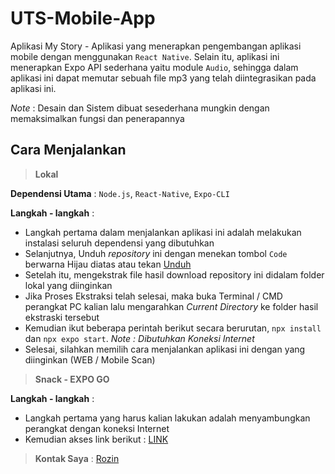 # UTS-Mobile-App

Aplikasi My Story - Aplikasi yang menerapkan pengembangan aplikasi mobile dengan menggunakan `React Native`. Selain itu, aplikasi ini menerapkan Expo API sederhana yaitu module `Audio`, sehingga dalam aplikasi ini dapat memutar sebuah file mp3 yang telah diintegrasikan pada aplikasi ini.

*Note* : Desain dan Sistem dibuat sesederhana mungkin dengan memaksimalkan fungsi dan penerapannya

## Cara Menjalankan

> **Lokal**

**Dependensi Utama** : `Node.js`, `React-Native`, `Expo-CLI`

**Langkah - langkah** :
- Langkah pertama dalam menjalankan aplikasi ini adalah melakukan instalasi seluruh dependensi yang dibutuhkan
- Selanjutnya, Unduh *repository* ini dengan menekan tombol `Code` berwarna Hijau diatas atau tekan [Unduh](https://github.com/RozKoy/UTS-Mobile-App/archive/refs/heads/main.zip)
- Setelah itu, mengekstrak file hasil download repository ini didalam folder lokal yang diinginkan
- Jika Proses Ekstraksi telah selesai, maka buka Terminal / CMD perangkat PC kalian lalu mengarahkan *Current Directory* ke folder hasil ekstraski tersebut
- Kemudian ikut beberapa perintah berikut secara berurutan, `npx install` dan `npx expo start`. *Note : Dibutuhkan Koneksi Internet*
- Selesai, silahkan memilih cara menjalankan aplikasi ini dengan yang diinginkan (WEB / Mobile Scan)

> **Snack - EXPO GO**

**Langkah - langkah** :
- Langkah pertama yang harus kalian lakukan adalah menyambungkan perangkat dengan koneksi Internet
- Kemudian akses link berikut : [LINK](https://snack.expo.dev/@rozkoy/uts_120140006)

> **Kontak Saya** :
[Rozin](https://www.instagram.com/rozinnnnn_/)
